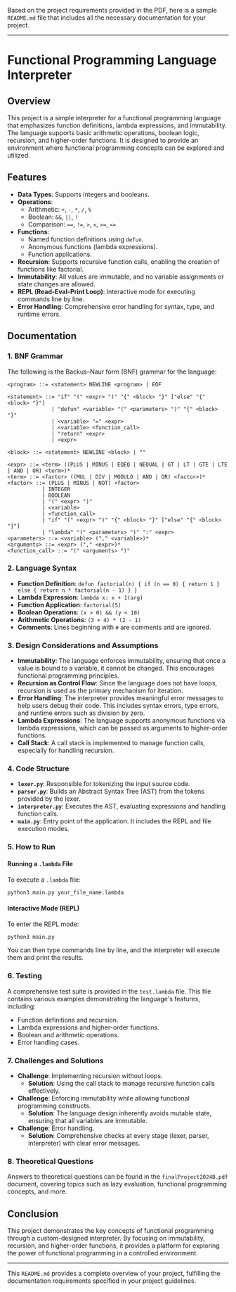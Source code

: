 Based on the project requirements provided in the PDF, here is a sample `README.md` file that includes all the necessary documentation for your project.

---

# Functional Programming Language Interpreter

## Overview

This project is a simple interpreter for a functional programming language that emphasizes function definitions, lambda expressions, and immutability. The language supports basic arithmetic operations, boolean logic, recursion, and higher-order functions. It is designed to provide an environment where functional programming concepts can be explored and utilized.

## Features

- **Data Types**: Supports integers and booleans.
- **Operations**: 
  - Arithmetic: `+`, `-`, `*`, `/`, `%`
  - Boolean: `&&`, `||`, `!`
  - Comparison: `==`, `!=`, `>`, `<`, `>=`, `<=`
- **Functions**: 
  - Named function definitions using `defun`.
  - Anonymous functions (lambda expressions).
  - Function applications.
- **Recursion**: Supports recursive function calls, enabling the creation of functions like factorial.
- **Immutability**: All values are immutable, and no variable assignments or state changes are allowed.
- **REPL (Read-Eval-Print Loop)**: Interactive mode for executing commands line by line.
- **Error Handling**: Comprehensive error handling for syntax, type, and runtime errors.

## Documentation

### 1. BNF Grammar

The following is the Backus–Naur form (BNF) grammar for the language:

```
<program> ::= <statement> NEWLINE <program> | EOF

<statement> ::= "if" "(" <expr> ")" "{" <block> "}" ["else" "{" <block> "}"] 
              | "defun" <variable> "(" <parameters> ")" "{" <block> "}" 
              | <variable> "=" <expr> 
              | <variable> <function_call> 
              | "return" <expr> 
              | <expr>

<block> ::= <statement> NEWLINE <block> | ""

<expr> ::= <term> ((PLUS | MINUS | EQEQ | NEQUAL | GT | LT | GTE | LTE | AND | OR) <term>)*
<term> ::= <factor> ((MUL | DIV | MODULO | AND | OR) <factor>)*
<factor> ::= (PLUS | MINUS | NOT) <factor> 
           | INTEGER 
           | BOOLEAN 
           | "(" <expr> ")" 
           | <variable> 
           | <function_call> 
           | "if" "(" <expr> ")" "{" <block> "}" ["else" "{" <block> "}"] 
           | "lambda" "(" <parameters> ")" ":" <expr> 
<parameters> ::= <variable> ("," <variable>)*
<arguments> ::= <expr> ("," <expr>)*
<function_call> ::= "(" <arguments> ")"
```

### 2. Language Syntax

- **Function Definition**: `defun factorial(n) { if (n == 0) { return 1 } else { return n * factorial(n - 1) } }`
- **Lambda Expression**: `lambda x: x + 1(arg)`
- **Function Application**: `factorial(5)`
- **Boolean Operations**: `(x > 0) && (y < 10)`
- **Arithmetic Operations**: `(3 + 4) * (2 - 1)`
- **Comments**: Lines beginning with `#` are comments and are ignored.

### 3. Design Considerations and Assumptions

- **Immutability**: The language enforces immutability, ensuring that once a value is bound to a variable, it cannot be changed. This encourages functional programming principles.
- **Recursion as Control Flow**: Since the language does not have loops, recursion is used as the primary mechanism for iteration.
- **Error Handling**: The interpreter provides meaningful error messages to help users debug their code. This includes syntax errors, type errors, and runtime errors such as division by zero.
- **Lambda Expressions**: The language supports anonymous functions via lambda expressions, which can be passed as arguments to higher-order functions.
- **Call Stack**: A call stack is implemented to manage function calls, especially for handling recursion.

### 4. Code Structure

- **`lexer.py`**: Responsible for tokenizing the input source code.
- **`parser.py`**: Builds an Abstract Syntax Tree (AST) from the tokens provided by the lexer.
- **`interpreter.py`**: Executes the AST, evaluating expressions and handling function calls.
- **`main.py`**: Entry point of the application. It includes the REPL and file execution modes.

### 5. How to Run

#### Running a `.lambda` File

To execute a `.lambda` file:

```bash
python3 main.py your_file_name.lambda
```

#### Interactive Mode (REPL)

To enter the REPL mode:

```bash
python3 main.py
```

You can then type commands line by line, and the interpreter will execute them and print the results.

### 6. Testing

A comprehensive test suite is provided in the `test.lambda` file. This file contains various examples demonstrating the language's features, including:

- Function definitions and recursion.
- Lambda expressions and higher-order functions.
- Boolean and arithmetic operations.
- Error handling cases.

### 7. Challenges and Solutions

- **Challenge**: Implementing recursion without loops.
  - **Solution**: Using the call stack to manage recursive function calls effectively.
- **Challenge**: Enforcing immutability while allowing functional programming constructs.
  - **Solution**: The language design inherently avoids mutable state, ensuring that all variables are immutable.
- **Challenge**: Error handling.
  - **Solution**: Comprehensive checks at every stage (lexer, parser, interpreter) with clear error messages.

### 8. Theoretical Questions

Answers to theoretical questions can be found in the `finalProject2024B.pdf` document, covering topics such as lazy evaluation, functional programming concepts, and more.

## Conclusion

This project demonstrates the key concepts of functional programming through a custom-designed interpreter. By focusing on immutability, recursion, and higher-order functions, it provides a platform for exploring the power of functional programming in a controlled environment.

---

This `README.md` provides a complete overview of your project, fulfilling the documentation requirements specified in your project guidelines.
